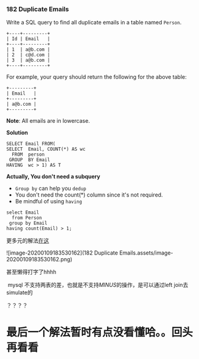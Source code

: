 ### 182 Duplicate Emails

Write a SQL query to find all duplicate emails in a table named `Person`.

```
+----+---------+
| Id | Email   |
+----+---------+
| 1  | a@b.com |
| 2  | c@d.com |
| 3  | a@b.com |
+----+---------+
```

For example, your query should return the following for the above table:

```
+---------+
| Email   |
+---------+
| a@b.com |
+---------+
```

**Note**: All emails are in lowercase.



**Solution**

```mysql
SELECT Email FROM(
SELECT  Email, COUNT(*) AS wc
  FROM  person
 GROUP  BY Email
HAVING  wc > 1) AS T 
```

**Actually, You don't need a subquery**

- `Group by` can help you `dedup`
- You don't need the count(*) column since it's not required.
- Be mindful of using `having`

```mysql
select Email
  from Person
 group by Email
having count(Email) > 1;
```

更多元的解法[在这](https://leetcode.com/problems/duplicate-emails/discuss/53528/I-have-this-Simple-Approach-anybody-has-some-other-way)

![image-20200109183530162](182 Duplicate Emails.assets/image-20200109183530162.png)

甚至懒得打字了hhhh

​	mysql 不支持两表的差，也就是不支持*MINUS*的操作，是可以通过left join去simulate的

？？？？

# 最后一个解法暂时有点没看懂哈。。回头再看看
